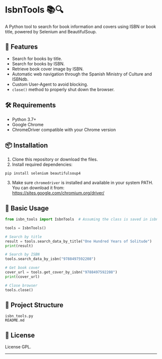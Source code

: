 
# IsbnTools 📚🔍

A Python tool to search for book information and covers using ISBN or book title, powered by Selenium and BeautifulSoup.

## 🚀 Features

- Search for books by title.
- Search for books by ISBN.
- Retrieve book cover image by ISBN.
- Automatic web navigation through the Spanish Ministry of Culture and ISBNdb.
- Custom User-Agent to avoid blocking.
- `close()` method to properly shut down the browser.

## 🛠 Requirements

- Python 3.7+
- Google Chrome
- ChromeDriver compatible with your Chrome version

## 📦 Installation

1. Clone this repository or download the files.
2. Install required dependencies:

```bash
pip install selenium beautifulsoup4
```

3. Make sure `chromedriver` is installed and available in your system PATH.  
   You can download it from: https://sites.google.com/chromium.org/driver/

## 🧠 Basic Usage

```python
from isbn_tools import IsbnTools  # Assuming the class is saved in isbn_tools.py

tools = IsbnTools()

# Search by title
result = tools.search_data_by_title("One Hundred Years of Solitude")
print(result)

# Search by ISBN
tools.search_data_by_isbn("9788497592208")

# Get book cover
cover_url = tools.get_cover_by_isbn("9788497592208")
print(cover_url)

# Close browser
tools.close()
```

## 📁 Project Structure

```
isbn_tools.py
README.md
```

## 📝 License

License GPL.

---

